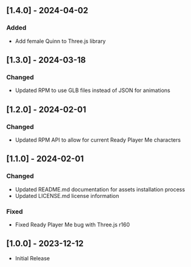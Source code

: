 ## [1.4.0] - 2024-04-02

### Added

- Add female Quinn to Three.js library

## [1.3.0] - 2024-03-18

### Changed

- Updated RPM to use GLB files instead of JSON for animations

## [1.2.0] - 2024-02-01

### Changed

- Updated RPM API to allow for current Ready Player Me characters

## [1.1.0] - 2024-02-01

### Changed

- Updated README.md documentation for assets installation process
- Updated LICENSE.md license information

### Fixed

- Fixed Ready Player Me bug with Three.js r160

## [1.0.0] - 2023-12-12

- Initial Release

